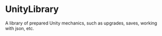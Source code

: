 # UnityLibrary
A library of prepared Unity mechanics, such as upgrades, saves, working with json, etc.

